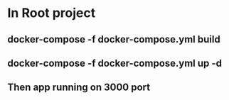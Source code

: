 # In Root project

## docker-compose -f docker-compose.yml build

## docker-compose -f docker-compose.yml up -d

## Then app running on 3000 port
